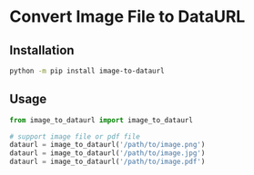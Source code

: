 # Convert Image File to DataURL

## Installation

```bash
python -m pip install image-to-dataurl
```

## Usage

```python
from image_to_dataurl import image_to_dataurl

# support image file or pdf file
dataurl = image_to_dataurl('/path/to/image.png')
dataurl = image_to_dataurl('/path/to/image.jpg')
dataurl = image_to_dataurl('/path/to/image.pdf')

```


